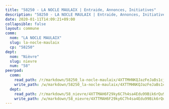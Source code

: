 ```yaml
---
title: "58250 - LA NOCLE MAULAIX | Entraide, Annonces, Initiatives"
description: "58250 - LA NOCLE MAULAIX | Entraide, Annonces, Initiatives"
date: 2020-01-11T14:09:21+09:00
collapsible: false
layout: commune
comm:
  nom: "LA NOCLE MAULAIX"
  slug: la-nocle-maulaix
  cp: "58250"
dept:
  nom: "Nièvre"
  slug: nievre
  num: "58"
peerpad:
  comm:
    read_path: /r/markdown/58250_la-nocle-maulaix/4XTTMHNKQJazFeJaBs1cjmtPpGr3TeuFuNEb985m9FMYJEUAm
    write_path: /w/markdown/58250_la-nocle-maulaix/4XTTMHNKQJazFeJaBs1cjmtPpGr3TeuFuNEb985m9FMYJEUAm-K3TgUjoZ4TjHK64833Wk5kwNxprPhX1NGT8dVzYNsogBHbMc5wP7EEMQg7stWPsrX44antHAaqo3P5gkyRyjswMTrJrzkENZEK57kQxwByakAaUwwr8skS9k2UnBe1rYnd3FY8mF
  dept:
    read_path: /r/markdown/58_nievre/4XTTMAH6F29ky6C7h4sa4Edu99Bik6rQu9XbiuBD1DvLw22pb
    write_path: /w/markdown/58_nievre/4XTTMAH6F29ky6C7h4sa4Edu99Bik6rQu9XbiuBD1DvLw22pb-K3TgUtHs3LnA4VP5N1eQxK9UkiWFz8M5ZP7N97wnUEM9Wfw65apM3LnvEX8HhP2Sd27LDh5t4GgmkbGDUaCqpnkD9BJGbaMbkS8idf1DYkYaRo6rACHXiR4PjahH89PiAFqFL3Lf
---
```


